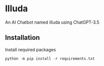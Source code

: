 # Illuda
An AI Chatbot named illuda using ChatGPT-3.5

## Installation
Install required packages
```python
python -m pip install -r requirements.txt
```
